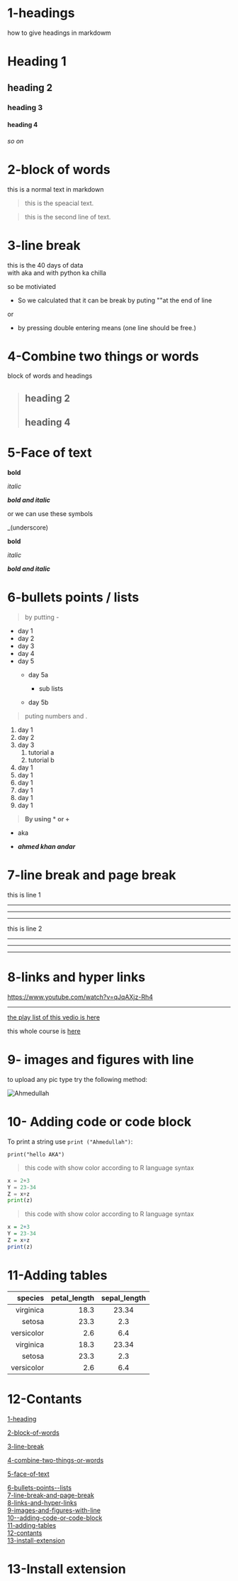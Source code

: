 # 1-headings
how to give headings in markdowm

# Heading 1
## heading 2
### heading 3
#### heading 4
###### so on

# 2-block of words


this is a normal text in markdown

> this is the speacial text.

>this is the second line of text.
# 3-line break
this is the 40 days of data \
 with aka and with python ka chilla 

so be motiviated

* So we calculated that it can be break by puting "\"at the end of line 

or 

* by pressing double entering means (one line should be free.)

# 4-Combine two things or words

block of words and headings

>## heading 2
>## heading 4



# 5-Face of text

**bold**

*italic*

***bold and italic***

or we can use these symbols

_(underscore)

__bold__

_italic_

___bold and italic___

# 6-bullets points / lists

> by putting -

- day 1
- day 2
- day 3
- day 4
- day 5
    - day 5a 
        - sub lists
    
    - day 5b
> puting numbers and . 


1. day 1
2. day 2
3. day 3
    1. tutorial a 
    3. tutorial b
1. day 1
1. day 1
1. day 1
1. day 1
1. day 1
1. day 1
> __By using * or +__

+ aka
* ___ahmed khan andar___

# 7-line break and page break
this is line  1
___
---
***
this is line 2
___
---
***

# 8-links and hyper links

<https://www.youtube.com/watch?v=qJqAXjz-Rh4>
 ___
[the play list of this vedio is here](https://www.youtube.com/watch?v=qJqAXjz-Rh4)

[codanics]:(https://www.youtube.com/watch?v=qJqAXjz-Rh4&list=PL9XvIvvVL50HVsu-Ao8NBr0UJSO8O6lBI&index=21)

this whole course is [here][codanics]

# 9- images and figures with line

to upload any pic type try the following method:

![Ahmedullah](Ahmedullah.png)

# 10- Adding code or code block

To print a string use `print ("Ahmedullah")`:

`print("hello AKA")`

>this code with show color according to R language syntax

```python
x = 2+3
Y = 23-34
Z = x+z
print(z)
```

>this code with show color according to R language syntax

```R
x = 2+3
Y = 23-34
Z = x+z
print(z)
```
# 11-Adding tables

|    species | petal_length | sepal_length |
| ---------: | -----------: | :----------: |
|  virginica |         18.3 |    23.34     |
|     setosa |         23.3 |     2.3      |
| versicolor |          2.6 |     6.4      |
|  virginica |         18.3 |    23.34     |
|     setosa |         23.3 |     2.3      |
| versicolor |          2.6 |     6.4      |

# 12-Contants
[1-heading](#1-headings)

[2-block-of-words](#2-block-of-words)

[3-line-break](#3-line-break)

[4-combine-two-things-or-words](#4-combine-two-things-or-words)

[5-face-of-text](#5-face-of-text)

[6-bullets-points--lists](#6-bullets-points--lists) \
[7-line-break-and-page-break](#7-line-break-and-page-break) \
[8-links-and-hyper-links](#8-links-and-hyper-links)\
[9-images-and-figures-with-line](#9-images-and-figures-with-line)\
[10--adding-code-or-code-block](#10--adding-code-or-code-block)\
[11-adding-tables](#11-adding-tables)\
[12-contants](#12-contants)\
[13-install-extension](#13-install-extension)

# 13-Install extension























